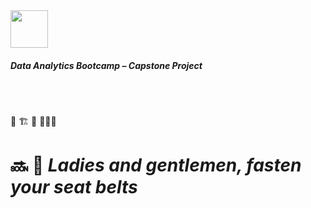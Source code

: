 <img src="https://bit.ly/2VnXWr2" width="60">

##### *Data Analytics Bootcamp* – Capstone Project

<br>

<br>

🚧 🏗 🤯 👨🏻‍💻

# 🔜 🛫 *Ladies and gentlemen, fasten your seat belts*

<br>

<br>

<br>

<br>

<br>
